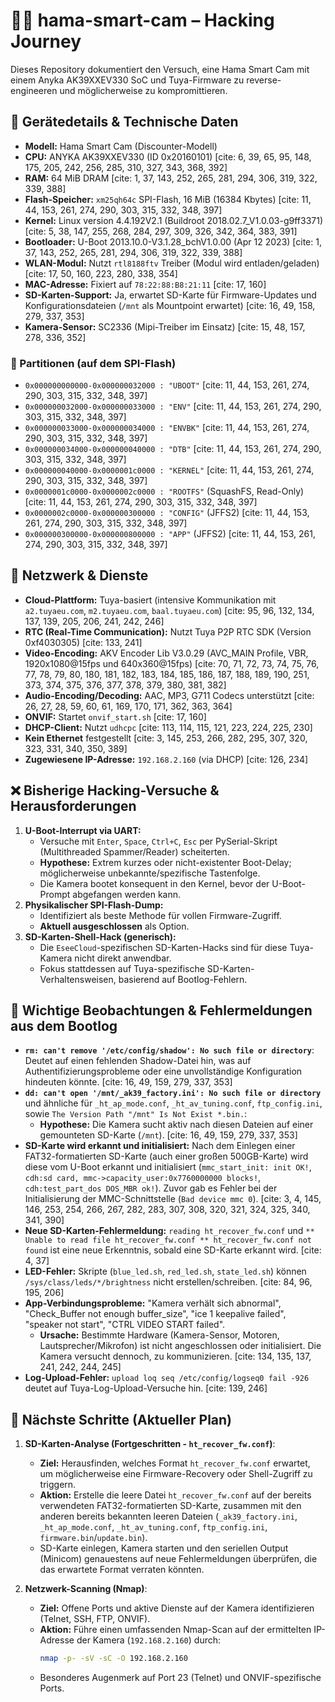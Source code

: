 # 🕵️‍♀️ hama-smart-cam – Hacking Journey

Dieses Repository dokumentiert den Versuch, eine Hama Smart Cam mit einem Anyka AK39XXEV330 SoC und Tuya-Firmware zu reverse-engineeren und möglicherweise zu kompromittieren.

## 🎯 Gerätedetails & Technische Daten

* **Modell:** Hama Smart Cam (Discounter-Modell)
* **CPU:** ANYKA AK39XXEV330 (ID 0x20160101) [cite: 6, 39, 65, 95, 148, 175, 205, 242, 256, 285, 310, 327, 343, 368, 392]
* **RAM:** 64 MiB DRAM [cite: 1, 37, 143, 252, 265, 281, 294, 306, 319, 322, 339, 388]
* **Flash-Speicher:** `xm25qh64c` SPI-Flash, 16 MiB (16384 Kbytes) [cite: 11, 44, 153, 261, 274, 290, 303, 315, 332, 348, 397]
* **Kernel:** Linux version 4.4.192V2.1 (Buildroot 2018.02.7_V1.0.03-g9ff3371) [cite: 5, 38, 147, 255, 268, 284, 297, 309, 326, 342, 364, 383, 391]
* **Bootloader:** U-Boot 2013.10.0-V3.1.28_bchV1.0.00 (Apr 12 2023) [cite: 1, 37, 143, 252, 265, 281, 294, 306, 319, 322, 339, 388]
* **WLAN-Modul:** Nutzt `rtl8188ftv` Treiber (Modul wird entladen/geladen) [cite: 17, 50, 160, 223, 280, 338, 354]
* **MAC-Adresse:** Fixiert auf `78:22:88:B8:21:11` [cite: 17, 160]
* **SD-Karten-Support:** Ja, erwartet SD-Karte für Firmware-Updates und Konfigurationsdateien (`/mnt` als Mountpoint erwartet) [cite: 16, 49, 158, 279, 337, 353]
* **Kamera-Sensor:** SC2336 (Mipi-Treiber im Einsatz) [cite: 15, 48, 157, 278, 336, 352]

### 💾 Partitionen (auf dem SPI-Flash)

* `0x000000000000-0x000000032000 : "UBOOT"` [cite: 11, 44, 153, 261, 274, 290, 303, 315, 332, 348, 397]
* `0x000000032000-0x000000033000 : "ENV"` [cite: 11, 44, 153, 261, 274, 290, 303, 315, 332, 348, 397]
* `0x000000033000-0x000000034000 : "ENVBK"` [cite: 11, 44, 153, 261, 274, 290, 303, 315, 332, 348, 397]
* `0x000000034000-0x000000040000 : "DTB"` [cite: 11, 44, 153, 261, 274, 290, 303, 315, 332, 348, 397]
* `0x000000040000-0x0000001c0000 : "KERNEL"` [cite: 11, 44, 153, 261, 274, 290, 303, 315, 332, 348, 397]
* `0x0000001c0000-0x0000002c0000 : "ROOTFS"` (SquashFS, Read-Only) [cite: 11, 44, 153, 261, 274, 290, 303, 315, 332, 348, 397]
* `0x0000002c0000-0x000000300000 : "CONFIG"` (JFFS2) [cite: 11, 44, 153, 261, 274, 290, 303, 315, 332, 348, 397]
* `0x000000300000-0x000000800000 : "APP"` (JFFS2) [cite: 11, 44, 153, 261, 274, 290, 303, 315, 332, 348, 397]

## 📡 Netzwerk & Dienste

* **Cloud-Plattform:** Tuya-basiert (intensive Kommunikation mit `a2.tuyaeu.com`, `m2.tuyaeu.com`, `baal.tuyaeu.com`) [cite: 95, 96, 132, 134, 137, 139, 205, 206, 241, 242, 246]
* **RTC (Real-Time Communication):** Nutzt Tuya P2P RTC SDK (Version 0xf4030305) [cite: 133, 241]
* **Video-Encoding:** AKV Encoder Lib V3.0.29 (AVC_MAIN Profile, VBR, 1920x1080@15fps und 640x360@15fps) [cite: 70, 71, 72, 73, 74, 75, 76, 77, 78, 79, 80, 180, 181, 182, 183, 184, 185, 186, 187, 188, 189, 190, 251, 373, 374, 375, 376, 377, 378, 379, 380, 381, 382]
* **Audio-Encoding/Decoding:** AAC, MP3, G711 Codecs unterstützt [cite: 26, 27, 28, 59, 60, 61, 169, 170, 171, 362, 363, 364]
* **ONVIF:** Startet `onvif_start.sh` [cite: 17, 160]
* **DHCP-Client:** Nutzt `udhcpc` [cite: 113, 114, 115, 121, 223, 224, 225, 230]
* **Kein Ethernet** festgestellt [cite: 3, 145, 253, 266, 282, 295, 307, 320, 323, 331, 340, 350, 389]
* **Zugewiesene IP-Adresse:** `192.168.2.160` (via DHCP) [cite: 126, 234]

## ❌ Bisherige Hacking-Versuche & Herausforderungen

1.  **U-Boot-Interrupt via UART:**
    * Versuche mit `Enter`, `Space`, `Ctrl+C`, `Esc` per PySerial-Skript (Multithreaded Spammer/Reader) scheiterten.
    * **Hypothese:** Extrem kurzes oder nicht-existenter Boot-Delay; möglicherweise unbekannte/spezifische Tastenfolge.
    * Die Kamera bootet konsequent in den Kernel, bevor der U-Boot-Prompt abgefangen werden kann.
2.  **Physikalischer SPI-Flash-Dump:**
    * Identifiziert als beste Methode für vollen Firmware-Zugriff.
    * **Aktuell ausgeschlossen** als Option.
3.  **SD-Karten-Shell-Hack (generisch):**
    * Die `EseeCloud`-spezifischen SD-Karten-Hacks sind für diese Tuya-Kamera nicht direkt anwendbar.
    * Fokus stattdessen auf Tuya-spezifische SD-Karten-Verhaltensweisen, basierend auf Bootlog-Fehlern.

## 📝 Wichtige Beobachtungen & Fehlermeldungen aus dem Bootlog

* **`rm: can't remove '/etc/config/shadow': No such file or directory`**: Deutet auf einen fehlenden Shadow-Datei hin, was auf Authentifizierungsprobleme oder eine unvollständige Konfiguration hindeuten könnte. [cite: 16, 49, 159, 279, 337, 353]
* **`dd: can't open '/mnt/_ak39_factory.ini': No such file or directory`** und ähnliche für `_ht_ap_mode.conf`, `_ht_av_tuning.conf`, `ftp_config.ini`, sowie `The Version Path "/mnt" Is Not Exist *.bin.`:
    * **Hypothese:** Die Kamera sucht aktiv nach diesen Dateien auf einer gemounteten SD-Karte (`/mnt`). [cite: 16, 49, 159, 279, 337, 353]
* **SD-Karte wird erkannt und initialisiert:** Nach dem Einlegen einer FAT32-formatierten SD-Karte (auch einer großen 500GB-Karte) wird diese vom U-Boot erkannt und initialisiert (`mmc_start_init: init OK!`, `cdh:sd card, mmc->capacity_user:0x7760000000 blocks!`, `cdh:test_part_dos DOS_MBR ok!`). Zuvor gab es Fehler bei der Initialisierung der MMC-Schnittstelle (`Bad device mmc 0`). [cite: 3, 4, 145, 146, 253, 254, 266, 267, 282, 283, 307, 308, 320, 321, 324, 325, 340, 341, 390]
* **Neue SD-Karten-Fehlermeldung:** `reading ht_recover_fw.conf` und `** Unable to read file ht_recover_fw.conf ** ht_recover_fw.conf not found` ist eine neue Erkenntnis, sobald eine SD-Karte erkannt wird. [cite: 4, 37]
* **LED-Fehler:** Skripte (`blue_led.sh`, `red_led.sh`, `state_led.sh`) können `/sys/class/leds/*/brightness` nicht erstellen/schreiben. [cite: 84, 96, 195, 206]
* **App-Verbindungsprobleme:** "Kamera verhält sich abnormal", "Check_Buffer not enough buffer_size", "ice 1 keepalive failed", "speaker not start", "CTRL VIDEO START failed".
    * **Ursache:** Bestimmte Hardware (Kamera-Sensor, Motoren, Lautsprecher/Mikrofon) ist nicht angeschlossen oder initialisiert. Die Kamera versucht dennoch, zu kommunizieren. [cite: 134, 135, 137, 241, 242, 244, 245]
* **Log-Upload-Fehler:** `upload loq seq /etc/config/logseq0 fail -926` deutet auf Tuya-Log-Upload-Versuche hin. [cite: 139, 246]

## 🚀 Nächste Schritte (Aktueller Plan)

1.  **SD-Karten-Analyse (Fortgeschritten - `ht_recover_fw.conf`)**:
    * **Ziel:** Herausfinden, welches Format `ht_recover_fw.conf` erwartet, um möglicherweise eine Firmware-Recovery oder Shell-Zugriff zu triggern.
    * **Aktion:** Erstelle die leere Datei `ht_recover_fw.conf` auf der bereits verwendeten FAT32-formatierten SD-Karte, zusammen mit den anderen bereits bekannten leeren Dateien (`_ak39_factory.ini`, `_ht_ap_mode.conf`, `_ht_av_tuning.conf`, `ftp_config.ini`, `firmware.bin`/`update.bin`).
    * SD-Karte einlegen, Kamera starten und den seriellen Output (Minicom) genauestens auf neue Fehlermeldungen überprüfen, die das erwartete Format verraten könnten.

2.  **Netzwerk-Scanning (Nmap)**:
    * **Ziel:** Offene Ports und aktive Dienste auf der Kamera identifizieren (Telnet, SSH, FTP, ONVIF).
    * **Aktion:** Führe einen umfassenden Nmap-Scan auf der ermittelten IP-Adresse der Kamera (`192.168.2.160`) durch:
        ```bash
        nmap -p- -sV -sC -O 192.168.2.160
        ```
    * Besonderes Augenmerk auf Port 23 (Telnet) und ONVIF-spezifische Ports.


